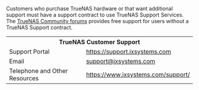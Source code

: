 &NewLine;

Customers who purchase TrueNAS hardware or that want additional support must have a support contract to use TrueNAS Support Services.
The [TrueNAS Community forums](https://forums.truenas.com/) provides free support for users without a TrueNAS Support contract.

<table class="truetable">
  <tr>
    <th colspan="2"><b>TrueNAS Customer Support</b></th>
  </tr>
  <tr>
    <td>Support Portal</td>
    <td><a href="https://support.ixsystems.com" target="_blank">https://support.ixsystems.com</a></td>
  </tr>
  <tr>
    <td>Email</td>
    <td><a href="mailto:support@ixsystems.com">support@ixsystems.com</a></td>
  </tr>
  <tr>
    <td>Telephone and Other Resources</td>
    <td><a href="https://www.ixsystems.com/support/" target="_blank">https://www.ixsystems.com/support/</a></td>
  </tr>
</table>